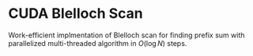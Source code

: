 # CUDA Blelloch Scan

Work-efficient implmentation of Blelloch scan for finding prefix sum with parallelized multi-threaded algorithm in $O(\log{N})$ steps.